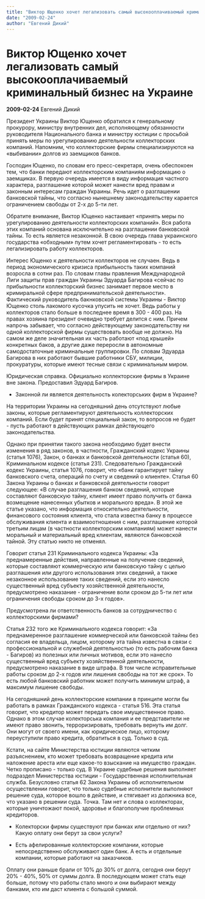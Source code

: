 ```yaml
---
title: "Виктор Ющенко хочет легализовать самый высокооплачиваемый криминальный бизнес на Украине"
date: "2009-02-24"
author: "Евгений Дикий"
---
```


# Виктор Ющенко хочет легализовать самый высокооплачиваемый криминальный бизнес на Украине

**2009-02-24** Евгений Дикий

Президент Украины Виктор Ющенко обратился к генеральному прокурору, министру внутренних дел, исполняющему обязанности руководителя Национального банка и министру юстиции с просьбой принять меры по урегулированию деятельности коллекторских компаний. Напомним, что коллекторские фирмы специализируются на «выбивании» долгов из заемщиков банков.

Господин Ющенко, по словам его пресс-секретаря, очень обеспокоен тем, что банки передают коллекторским компаниям информацию о заемщиках. В первую очередь имеется в виду информация частного характера, разглашение которой может нанести вред правам и законным интересам граждан Украины. Речь идет о разглашении банковской тайны, что согласно нынешнему законодательству карается ограничением свободы от 2-х до 5-ти лет.

Обратите внимание, Виктор Ющенко настаивает «принять меры по урегулированию деятельности коллекторских компаний». Вся работа этих компаний основана исключительно на разглашении банковской тайны. То есть является незаконной. В свою очередь глава украинского государства «обходным» путем хочет регламентировать - то есть легализировать работу коллекторов.

Интерес Ющенко к деятельности коллекторов не случаен. Ведь в период экономического кризиса прибыльность таких компаний возросла в сотни раз. По словам главы правления Международной Лиги защиты прав граждан Украины Эдуарда Багирова «сейчас по прибыльности коллекторский бизнес занимает первое место в кримиральной сфере предпринимательской деятельности». Фактический руководитель бакнковской системы Украины - Виктор Ющенко столь лакомого кусочка упусить не хочет. Ведь работы у коллекторов стало больше в последнее время в 300 - 400 раз. На правах хозяина президент очевидно требует делится с ним. Причем напрочь забывает, что согласно действующему законодательству ни одной коллекторской фирмы существовать вообще не должно. На самом же деле значительная их часть работают «под крышей» конкретных баков, а другие даже переросли в автономные самодостаточные криминальные группировки. По словам Эдуарда Багирова в них работают бывшие работники СБУ, милиции, прокуратуры, которые имеют тесные связи с криминальным миром.

Юридическая справка. Официально коллекторские фирмы в Украине вне закона. Предоставил Эдуард Багиров.

- Законной ли является деятельность колекторських фирм в Украине?

На территории Украины на сегодняшний день отсутствуют любые законы, которые регламентируют деятельность коллекторских компаний. Если будет принят специальный закон, то вопросов не будет - пусть работают в действующих рамках действующего законодательства.

Однако при принятии такого закона необходимо будет внести изменения в ряд законов, в частности, Гражданский кодекс Украины (статья 1076), Закон, о банках и банковской деятельности (статья 60), Криминальном кодексе (статья 231). Следовательно Гражданский кодекс Украины, статья 1076, говорит, что «банк гарантирует тайну банковского счета, операций по счету и сведений о клиенте». Статья 60 Закона Украины о банках и банковской деятельности говорит следующее: «В случае разглашения банком сведений, которые составляют банковскую тайну, клиент имеет право получить от банка возмещение нанесенных убытков и морального вреда». В этой же статье указано, что информация относительно деятельности, финансового состояния клиента, что стала известна банку в процессе обслуживания клиента и взаимоотношения с ним, разглашение которой третьим лицам (в частности коллекторским компаниям) может нанести моральный и материальный вред клиентам, являются банковской тайной. Эту статью никто не отменял.

Говорит статья 231 Криминального кодекса Украины: «За преднамеренные действия, направленные на получение сведений, которые составляют коммерческую или банковскую тайну с целью разглашения или другого использования этих сведений, а также незаконное использование таких сведений, если это нанесло существенный вред субъекту хозяйственной деятельности, предусмотрено наказание - ограничение воли сроком до 5-ти лет или ограничения свободы сроком до 3-х годов».

Предусмотрена ли ответственность банков за сотрудничество с коллекторскими фирмами?

Статья 232 того же Криминального кодекса говорит: «За преднамеренное разглашение коммерческой или банковской тайны без согласия ее владельца, лицом, которому эта тайна известна в связи с профессиональной и служебной деятельностью (то есть рабочим банка - Багиров) из полезных или личных мотивов, если это нанесло существенный вред субъекту хозяйственной деятельности, предусмотрено наказание в виде штрафа. В том числе исправительные работы сроком до 2-х годов или лишения свободы на тот же срок». То есть любой банковский работник может получить минимум штраф, а максимум лишение свободы.

На сегодняшний день коллекторские компании в принципе могли бы работать в рамках Гражданского кодекса - статья 516. Эта статья говорит, что кредитор может передать свое имущественное право. Однако в этом случае колекторська компания и ее представители не имеют право звонить, терроризировать, требовать вернуть им долг. Они могут от своего имени, как юридическое лицо, которому переуступили право кредита, обратиться в суд. Только в суд.

Кстати, на сайте Министерства юстиции являются четким разъяснением, кто может требовать возвращение кредита или наложение ареста или еще какое-то взыскание на имущество граждан. Четко прописано - только суд. В Украине судебные решения выполняет подраздел Министерства юстиции - Государственная исполнительная служба. Безусловно статья 62 Закона Украины об исполнительном осуществлении говорит, что только судебные исполнители выполняют решение суда, которое вошло в действие, и стягивает из должника все, что указано в решении суда. Точка. Там нет и слова о коллекторах, которые уничтожают покой, здоровье и благополучие проблемных кредиторов.

- Колекторски фирмы существуют при банках или отдельно от них? Какую оплату они берут за свои услуги?

- Есть афелированные коллекторские компании, которые непосредственно обслуживают один банк. А есть и отдельные компании, которые работают на заказчиков.

Оплату они раньше брали от 10% до 30% от долга, сегодня они берут 20% - 40%, 50% от суммы долга. В последующем может стать еще больше, потому что работы стало много и они выбирают между банками, кто им даст клиента с большой суммой.